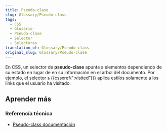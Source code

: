 ```yaml
---
title: Pseudo-clase
slug: Glossary/Pseudo-class
tags:
  - CSS
  - Glosario
  - Pseudo-clase
  - Selector
  - Selectores
translation_of: Glossary/Pseudo-class
original_slug: Glossary/Pseudo-clase
---
```

En CSS, un selector de **pseudo-clase** apunta a elementos dependiendo de su estado en lugar de en su información en el arbol del documento. Por ejemplo, el selector `a` {{cssxref(":visited")}} aplica estilos solamente a los links que el usuario ha visitado.

## Aprender más

### Referencía técnica

- [Pseudo-class documentación](/en-US/docs/Web/CSS/Pseudo-classes)
